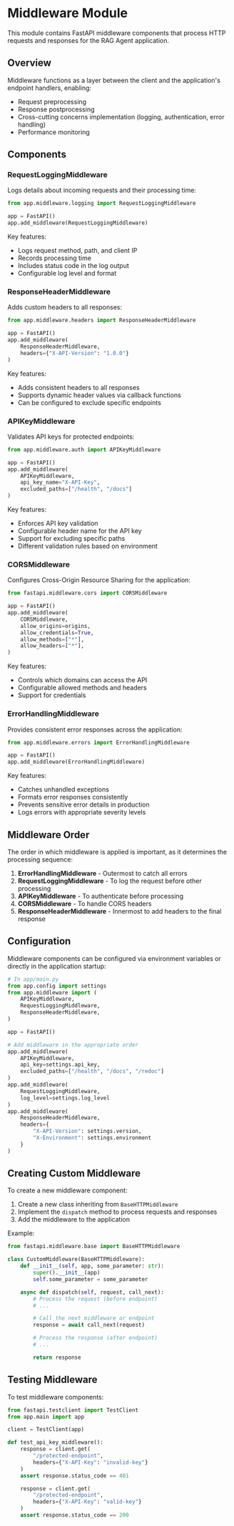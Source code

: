 # Middleware Module

This module contains FastAPI middleware components that process HTTP requests and responses for the RAG Agent application.

## Overview

Middleware functions as a layer between the client and the application's endpoint handlers, enabling:
- Request preprocessing
- Response postprocessing
- Cross-cutting concerns implementation (logging, authentication, error handling)
- Performance monitoring

## Components

### RequestLoggingMiddleware

Logs details about incoming requests and their processing time:

```python
from app.middleware.logging import RequestLoggingMiddleware

app = FastAPI()
app.add_middleware(RequestLoggingMiddleware)
```

Key features:
- Logs request method, path, and client IP
- Records processing time
- Includes status code in the log output
- Configurable log level and format

### ResponseHeaderMiddleware

Adds custom headers to all responses:

```python
from app.middleware.headers import ResponseHeaderMiddleware

app = FastAPI()
app.add_middleware(
    ResponseHeaderMiddleware,
    headers={"X-API-Version": "1.0.0"}
)
```

Key features:
- Adds consistent headers to all responses
- Supports dynamic header values via callback functions
- Can be configured to exclude specific endpoints

### APIKeyMiddleware

Validates API keys for protected endpoints:

```python
from app.middleware.auth import APIKeyMiddleware

app = FastAPI()
app.add_middleware(
    APIKeyMiddleware,
    api_key_name="X-API-Key",
    excluded_paths=["/health", "/docs"]
)
```

Key features:
- Enforces API key validation
- Configurable header name for the API key
- Support for excluding specific paths
- Different validation rules based on environment

### CORSMiddleware

Configures Cross-Origin Resource Sharing for the application:

```python
from fastapi.middleware.cors import CORSMiddleware

app = FastAPI()
app.add_middleware(
    CORSMiddleware,
    allow_origins=origins,
    allow_credentials=True,
    allow_methods=["*"],
    allow_headers=["*"],
)
```

Key features:
- Controls which domains can access the API
- Configurable allowed methods and headers
- Support for credentials

### ErrorHandlingMiddleware

Provides consistent error responses across the application:

```python
from app.middleware.errors import ErrorHandlingMiddleware

app = FastAPI()
app.add_middleware(ErrorHandlingMiddleware)
```

Key features:
- Catches unhandled exceptions
- Formats error responses consistently
- Prevents sensitive error details in production
- Logs errors with appropriate severity levels

## Middleware Order

The order in which middleware is applied is important, as it determines the processing sequence:

1. **ErrorHandlingMiddleware** - Outermost to catch all errors
2. **RequestLoggingMiddleware** - To log the request before other processing
3. **APIKeyMiddleware** - To authenticate before processing
4. **CORSMiddleware** - To handle CORS headers
5. **ResponseHeaderMiddleware** - Innermost to add headers to the final response

## Configuration

Middleware components can be configured via environment variables or directly in the application startup:

```python
# In app/main.py
from app.config import settings
from app.middleware import (
    APIKeyMiddleware,
    RequestLoggingMiddleware,
    ResponseHeaderMiddleware,
)

app = FastAPI()

# Add middleware in the appropriate order
app.add_middleware(
    APIKeyMiddleware,
    api_key=settings.api_key,
    excluded_paths=["/health", "/docs", "/redoc"]
)
app.add_middleware(
    RequestLoggingMiddleware,
    log_level=settings.log_level
)
app.add_middleware(
    ResponseHeaderMiddleware,
    headers={
        "X-API-Version": settings.version,
        "X-Environment": settings.environment
    }
)
```

## Creating Custom Middleware

To create a new middleware component:

1. Create a new class inheriting from `BaseHTTPMiddleware`
2. Implement the `dispatch` method to process requests and responses
3. Add the middleware to the application

Example:

```python
from fastapi.middleware.base import BaseHTTPMiddleware

class CustomMiddleware(BaseHTTPMiddleware):
    def __init__(self, app, some_parameter: str):
        super().__init__(app)
        self.some_parameter = some_parameter

    async def dispatch(self, request, call_next):
        # Process the request (before endpoint)
        # ...

        # Call the next middleware or endpoint
        response = await call_next(request)

        # Process the response (after endpoint)
        # ...

        return response
```

## Testing Middleware

To test middleware components:

```python
from fastapi.testclient import TestClient
from app.main import app

client = TestClient(app)

def test_api_key_middleware():
    response = client.get(
        "/protected-endpoint",
        headers={"X-API-Key": "invalid-key"}
    )
    assert response.status_code == 401

    response = client.get(
        "/protected-endpoint",
        headers={"X-API-Key": "valid-key"}
    )
    assert response.status_code == 200
```
